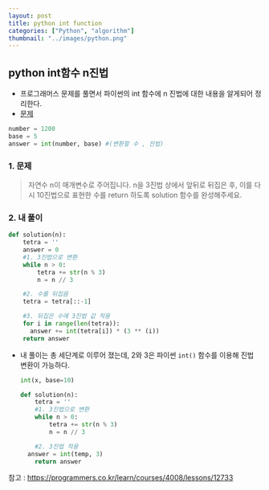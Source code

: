 ```yaml
---
layout: post
title: python int function
categories: ["Python", "algorithm"]
thumbnail: "../images/python.png"
---
```


## python int함수 n진법

- 프로그래머스 문제를 풀면서 파이썬의 int 함수에 n 진법에 대한 내용을 알게되어 정리한다.
- [문제](https://programmers.co.kr/learn/courses/30/lessons/68935?language=python3)

```python
number = 1200
base = 5
answer = int(number, base) #(변환할 수 , 진법)
```

### 1. 문제

> 자연수 n이 매개변수로 주어집니다. n을 3진법 상에서 앞뒤로 뒤집은 후, 이를 다시 10진법으로 표현한 수를 return 하도록 solution 함수를 완성해주세요.

### 2. 내 풀이

```python
def solution(n):
    tetra = ''
    answer = 0
    #1. 3진법으로 변환
    while n > 0:
        tetra += str(n % 3)
        n = n // 3

	#2. 수를 뒤집음
    tetra = tetra[::-1]

    #3. 뒤집은 수에 3진법 값 적용
    for i in range(len(tetra)):
      answer += int(tetra[i]) * (3 ** (i))
    return answer

```

- 내 풀이는 총 세단계로 이루어 졌는데, 2와 3은 파이썬 `int()` 함수를 이용해 진법 변환이 가능하다.

  ```python
  int(x, base=10)
  ```

  ```python
  def solution(n):
      tetra = ''
      #1. 3진법으로 변환
      while n > 0:
          tetra += str(n % 3)
          n = n // 3

      #2. 3진법 적용
  	answer = int(temp, 3)
      return answer
  ```

참고 : https://programmers.co.kr/learn/courses/4008/lessons/12733

